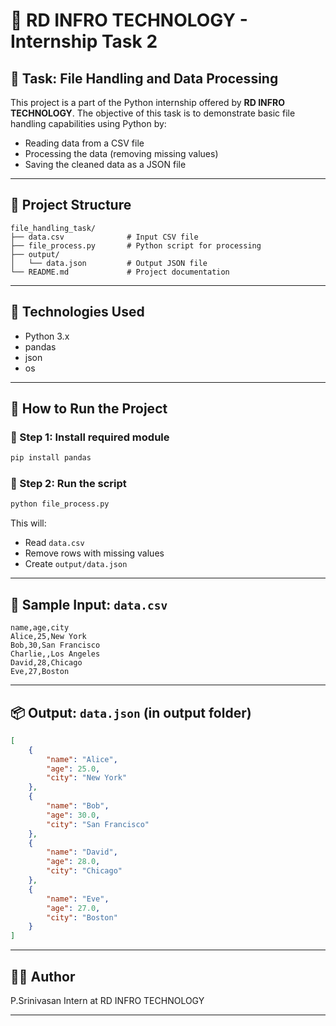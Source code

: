 
# 📂 RD INFRO TECHNOLOGY - Internship Task 2

## 📌 Task: File Handling and Data Processing

This project is a part of the Python internship offered by **RD INFRO TECHNOLOGY**. The objective of this task is to demonstrate basic file handling capabilities using Python by:

- Reading data from a CSV file
- Processing the data (removing missing values)
- Saving the cleaned data as a JSON file

---

## 📁 Project Structure

```
file_handling_task/
├── data.csv              # Input CSV file
├── file_process.py       # Python script for processing
├── output/
│   └── data.json         # Output JSON file
└── README.md             # Project documentation
```

---

## 🔧 Technologies Used

- Python 3.x
- pandas
- json
- os

---

## 🚀 How to Run the Project

### 🔹 Step 1: Install required module

```bash
pip install pandas
```

### 🔹 Step 2: Run the script

```bash
python file_process.py
```

This will:
- Read `data.csv`
- Remove rows with missing values
- Create `output/data.json`

---

## 📌 Sample Input: `data.csv`

```csv
name,age,city
Alice,25,New York
Bob,30,San Francisco
Charlie,,Los Angeles
David,28,Chicago
Eve,27,Boston
```

---

## 📦 Output: `data.json` (in output folder)

```json
[
    {
        "name": "Alice",
        "age": 25.0,
        "city": "New York"
    },
    {
        "name": "Bob",
        "age": 30.0,
        "city": "San Francisco"
    },
    {
        "name": "David",
        "age": 28.0,
        "city": "Chicago"
    },
    {
        "name": "Eve",
        "age": 27.0,
        "city": "Boston"
    }
]
```

---

## 🙋‍♂️ Author

P.Srinivasan
Intern at RD INFRO TECHNOLOGY

---


